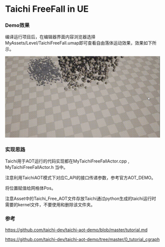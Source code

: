 # Taichi FreeFall in UE  

### Demo效果

编译运行项目后，在编辑器界面内容浏览器选择MyAssets/Level/TaichiFreeFall.umap即可查看自由落体运动效果，效果如下所示。

![2](./Taichi_FreeFall_Demo.gif)

### 实现思路

Taichi用于AOT运行的代码实现都在MyTaichiFreeFallActor.cpp , MyTaichiFreeFallActor.h 当中。

注意利用TaichiAOT模式下对应C_API的接口传递参数，参考官方AOT_DEMO。

将位置赋值给网格体Pos。

注意Asset中的Taichi_Free_AOT文件存放Taichi通过python生成的taichi运行时需要的kernel文件，不要使用和删除该文件夹。

### 参考

https://github.com/taichi-dev/taichi-aot-demo/blob/master/tutorial.md

https://github.com/taichi-dev/taichi-aot-demo/tree/master/0_tutorial_cgraph
